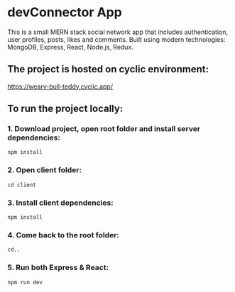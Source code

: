 # devConnector App

This is a small MERN stack social network app that includes authentication, user profiles, posts, likes and comments.
Built using modern technologies: MongoDB, Express, React, Node.js, Redux.

## The project is hosted on cyclic environment:

https://weary-bull-teddy.cyclic.app/

## To run the project locally:

### 1. Download project, open root folder and install server dependencies:
`npm install`

### 2. Open client folder:
`cd client`

### 3. Install client dependencies:
`npm install`

### 4. Come back to the root folder:
`cd..`

### 5. Run both Express & React:
`npm run dev`

